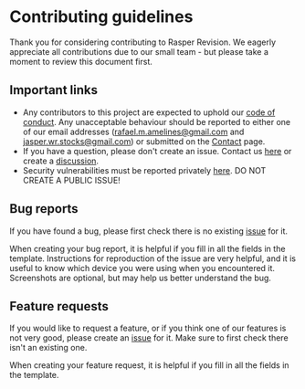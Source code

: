 # Contributing guidelines
Thank you for considering contributing to Rasper Revision. We eagerly appreciate all contributions due to our small team - but please take a moment to review this document first. 

## Important links
- Any contributors to this project are expected to uphold our [code of conduct](CODE_OF_CONDUCT.md). Any unacceptable behaviour should be reported to either one of our email addresses (rafael.m.amelines@gmail.com and jasper.wr.stocks@gmail.com) or submitted on the [Contact](https://rasperrevision.github.io/contact) page.
- If you have a question, please don't create an issue. Contact us [here](https://rasperrevision.github.io/contact) or create a [discussion](https://github.com/RasperRevision/RasperRevision.github.io/discussions).
- Security vulnerabilities must be reported privately [here](https://github.com/RasperRevision/RasperRevision.github.io/security). DO NOT CREATE A PUBLIC ISSUE!

## Bug reports
If you have found a bug, please first check there is no existing [issue](https://github.com/RasperRevision/RasperRevision.github.io/issues) for it.

When creating your bug report, it is helpful if you fill in all the fields in the template. Instructions for reproduction of the issue are very helpful, and it is useful to know which device you were using when you encountered it. Screenshots are optional, but may help us better understand the bug.

## Feature requests
If you would like to request a feature, or if you think one of our features is not very good, please create an [issue](https://github.com/RasperRevision/RasperRevision.github.io/issues) for it. Make sure to first check there isn't an existing one.

When creating your feature request, it is helpful if you fill in all the fields in the template. 
